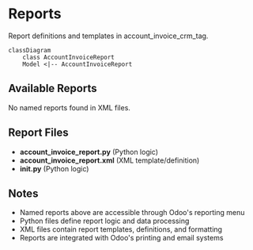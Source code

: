 # Reports

Report definitions and templates in account_invoice_crm_tag.

```mermaid
classDiagram
    class AccountInvoiceReport
    Model <|-- AccountInvoiceReport
```

## Available Reports

No named reports found in XML files.


## Report Files

- **account_invoice_report.py** (Python logic)
- **account_invoice_report.xml** (XML template/definition)
- **__init__.py** (Python logic)

## Notes
- Named reports above are accessible through Odoo's reporting menu
- Python files define report logic and data processing
- XML files contain report templates, definitions, and formatting
- Reports are integrated with Odoo's printing and email systems
